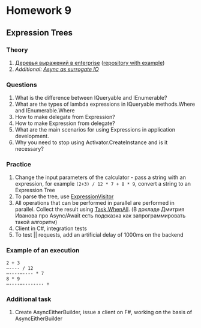 # Homework 9

## Expression Trees
 
### Theory
 1. [Деревья выражений в enterprise](https://habr.com/ru/company/jugru/blog/423891/) ([repository with example](https://github.com/max-arshinov/Beyond-LINQ-Using-Expression-Trees-in-.NET))
 2. *Additional:* [*Async as surrogate IO*](https://blog.ploeh.dk/2016/04/11/async-as-surrogate-io/)

### Questions
 1. What is the difference between IQueryable<T> and IEnumerable<T>?
 2. What are the types of lambda expressions in IQueryable methods.Where and IEnumerable.Where
 3. How to make delegate from Expression?
 4. How to make Expression from delegate?
 5. What are the main scenarios for using Expressions in application development.
 6. Why you need to stop using Activator.CreateInstance and is it necessary?
 
### Practice
 1. Change the input parameters of the calculator - pass a string with an expression, for example
 `(2+3) / 12 * 7 + 8 * 9`, convert a string to an Expression Tree
 2. To parse the tree, use [ExpressionVisitor](https://docs.microsoft.com/en-us/dotnet/api/system.linq.expressions.expressionvisitor?view=net-6.0)
 3. All operations that can be performed in parallel are performed in parallel. Collect the result using [Task.WhenAll](https://docs.microsoft.com/en-us/dotnet/api/system.threading.tasks.task.whenall?view=net-6.0). (В докладе Дмитрия Иванова про Async/Await есть подсказка как запрограммировать такой алгоритм)
 4. Client in C#, integration tests
 5. To test || requests, add an artificial delay of 1000ms on the backend
 ### Example of an execution
    2 + 3  
    —---- / 12  
    —----—---- * 7  
    8 * 9  
    —----—-------- +
### Additional task
1.  Create AsyncEitherBuilder, issue a client on F#, working on the basis of AsyncEitherBuilder
